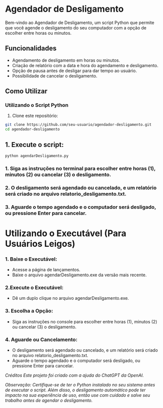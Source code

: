 # Agendador de Desligamento

Bem-vindo ao Agendador de Desligamento, um script Python que permite que você agende o desligamento do seu computador com a opção de escolher entre horas ou minutos.

## Funcionalidades

- Agendamento de desligamento em horas ou minutos.
- Criação de relatório com a data e hora do agendamento e desligamento.
- Opção de pausa antes de desligar para dar tempo ao usuário.
- Possibilidade de cancelar o desligamento.

## Como Utilizar

### Utilizando o Script Python

1. Clone este repositório:

```bash
git clone https://github.com/seu-usuario/agendador-desligamento.git
cd agendador-desligamento
```

## 1. Execute o script:
```bash
python agendarDesligamento.py
```
### 1. Siga as instruções no terminal para escolher entre horas (1), minutos (2) ou cancelar (3) o desligamento.

### 2. O desligamento será agendado ou cancelado, e um relatório será criado no arquivo relatorio_desligamento.txt.

### 3. Aguarde o tempo agendado e o computador será desligado, ou pressione Enter para cancelar.
##

# Utilizando o Executável (Para Usuários Leigos)
### 1. Baixe o Executável:

- Acesse a página de lançamentos.
- Baixe o arquivo agendarDesligamento.exe da versão mais recente.

### 2.Execute o Executável:

- Dê um duplo clique no arquivo agendarDesligamento.exe.

### 3. Escolha a Opção:

- Siga as instruções no console para escolher entre horas (1), minutos (2) ou cancelar (3) o desligamento.

### 4. Aguarde ou Cancelamento:

- O desligamento será agendado ou cancelado, e um relatório será criado no arquivo relatorio_desligamento.txt.
- Aguarde o tempo agendado e o computador será desligado, ou pressione Enter para cancelar.

*Créditos
Este projeto foi criado com a ajuda do ChatGPT da OpenAI.*

_Observação: Certifique-se de ter o Python instalado no seu sistema antes de executar o script. Além disso, o desligamento automático pode ter impacto na sua experiência de uso, então use com cuidado e salve seu trabalho antes de agendar o desligamento._